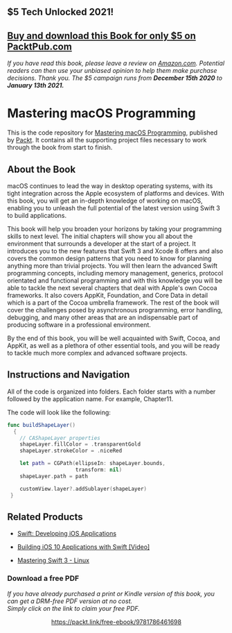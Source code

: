 


## $5 Tech Unlocked 2021!
[Buy and download this Book for only $5 on PacktPub.com](https://www.packtpub.com/product/mastering-macos-programming/9781786461698)
-----
*If you have read this book, please leave a review on [Amazon.com](https://www.amazon.com/gp/product/1786461692).     Potential readers can then use your unbiased opinion to help them make purchase decisions. Thank you. The $5 campaign         runs from __December 15th 2020__ to __January 13th 2021.__*

# Mastering macOS Programming

This is the code repository for [Mastering macOS Programming](https://www.packtpub.com/application-development/mastering-macos-programming?utm_source=github&utm_medium=repository&utm_campaign=9781786461698), published by [Packt](https://www.packtpub.com/?utm_source=github). 
It contains all the supporting project files necessary to work through the book from start to finish.

## About the Book
macOS continues to lead the way in desktop operating systems, with its tight integration across the Apple ecosystem of platforms and devices. With this book, you will get an in-depth knowledge of working on macOS, enabling you to unleash the full potential of the latest version using Swift 3 to build applications.

This book will help you broaden your horizons by taking your programming skills to next level. The initial chapters will show you all about the environment that surrounds a developer at the start of a project. It introduces you to the new features that Swift 3 and Xcode 8 offers and also covers the common design patterns that you need to know for planning anything more than trivial projects. You will then learn the advanced Swift programming concepts, including memory management, generics, protocol orientated and functional programming and with this knowledge you will be able to tackle the next several chapters that deal with Apple's own Cocoa frameworks. It also covers AppKit, Foundation, and Core Data in detail which is a part of the Cocoa umbrella framework. The rest of the book will cover the challenges posed by asynchronous programming, error handling, debugging, and many other areas that are an indispensable part of producing software in a professional environment.

By the end of this book, you will be well acquainted with Swift, Cocoa, and AppKit, as well as a plethora of other essential tools, and you will be ready to tackle much more complex and advanced software projects.

## Instructions and Navigation
All of the code is organized into folders. Each folder starts with a number followed by the application name. For example, Chapter11.


The code will look like the following:
```swift
func buildShapeLayer() 
  { 
    // CAShapeLayer properties 
    shapeLayer.fillColor = .transparentGold 
    shapeLayer.strokeColor = .niceRed 

    let path = CGPath(ellipseIn: shapeLayer.bounds, 
                      transform: nil) 
    shapeLayer.path = path 

    customView.layer?.addSublayer(shapeLayer) 
 } 
```



## Related Products
* [Swift: Developing iOS Applications](https://www.packtpub.com/virtualization-and-cloud/swift-developing-ios-applications?utm_source=github&utm_medium=repository&utm_campaign=9781787120242)

* [Building iOS 10 Applications with Swift [Video]](https://www.packtpub.com/application-development/building-ios-10-applications-swift-video?utm_source=github&utm_medium=repository&utm_campaign=9781785880988)

* [Mastering Swift 3 - Linux](https://www.packtpub.com/application-development/mastering-swift-3-linux?utm_source=github&utm_medium=repository&utm_campaign=9781786461414)
### Download a free PDF

 <i>If you have already purchased a print or Kindle version of this book, you can get a DRM-free PDF version at no cost.<br>Simply click on the link to claim your free PDF.</i>
<p align="center"> <a href="https://packt.link/free-ebook/9781786461698">https://packt.link/free-ebook/9781786461698 </a> </p>